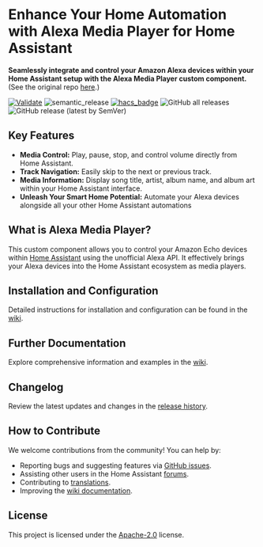 # Enhance Your Home Automation with Alexa Media Player for Home Assistant

**Seamlessly integrate and control your Amazon Alexa devices within your Home Assistant setup with the Alexa Media Player custom component.**  (See the original repo [here](https://github.com/alandtse/alexa_media_player).)

[![Validate](https://github.com/alandtse/alexa_media_player/actions/workflows/validate.yaml/badge.svg)](https://github.com/alandtse/alexa_media_player/actions/workflows/validate.yaml)
![semantic_release](https://github.com/alandtse/alexa_media_player/workflows/semantic_release/badge.svg)
[![hacs_badge](https://img.shields.io/badge/HACS-Default-orange.svg)](https://github.com/hacs/integration)
![GitHub all releases](https://img.shields.io/github/downloads/alandtse/alexa_media_player/total)
![GitHub release (latest by SemVer)](https://img.shields.io/github/downloads/alandtse/alexa_media_player/latest/total)

## Key Features

*   **Media Control:** Play, pause, stop, and control volume directly from Home Assistant.
*   **Track Navigation:** Easily skip to the next or previous track.
*   **Media Information:** Display song title, artist, album name, and album art within your Home Assistant interface.
*   **Unleash Your Smart Home Potential:** Automate your Alexa devices alongside all your other Home Assistant automations

## What is Alexa Media Player?

This custom component allows you to control your Amazon Echo devices within [Home Assistant](https://home-assistant.io) using the unofficial Alexa API.  It effectively brings your Alexa devices into the Home Assistant ecosystem as media players.

## Installation and Configuration

Detailed instructions for installation and configuration can be found in the [wiki](https://github.com/alandtse/alexa_media_player/wiki/Configuration).

## Further Documentation

Explore comprehensive information and examples in the [wiki](https://github.com/alandtse/alexa_media_player/wiki).

## Changelog

Review the latest updates and changes in the [release history](https://github.com/alandtse/alexa_media_player/releases).

## How to Contribute

We welcome contributions from the community!  You can help by:

*   Reporting bugs and suggesting features via [GitHub issues](https://github.com/alandtse/alexa_media_player/issues).
*   Assisting other users in the Home Assistant [forums](https://community.home-assistant.io/t/echo-devices-alexa-as-media-player-testers-needed/58639).
*   Contributing to [translations](https://app.lokalise.com/project/465185555eee18dd537ca6.39714580/).
*   Improving the [wiki documentation](https://github.com/alandtse/alexa_media_player/wiki).

## License

This project is licensed under the [Apache-2.0](LICENSE) license.